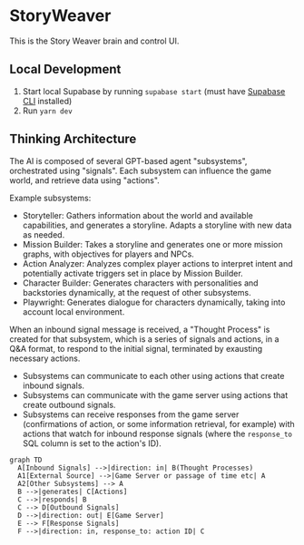 # StoryWeaver
This is the Story Weaver brain and control UI.

## Local Development
1. Start local Supabase by running `supabase start` (must have [Supabase CLI](https://supabase.com/docs/guides/cli/getting-started) installed)
2. Run `yarn dev`

## Thinking Architecture
The AI is composed of several GPT-based agent "subsystems", orchestrated using "signals". Each subsystem can influence the game world, and retrieve data using "actions".

Example subsystems:
- Storyteller: Gathers information about the world and available capabilities, and generates a storyline. Adapts a storyline with new data as needed.
- Mission Builder: Takes a storyline and generates one or more mission graphs, with objectives for players and NPCs.
- Action Analyzer: Analyzes complex player actions to interpret intent and potentially activate triggers set in place by Mission Builder.
- Character Builder: Generates characters with personalities and backstories dynamically, at the request of other subsystems.
- Playwright: Generates dialogue for characters dynamically, taking into account local environment.

When an inbound signal message is received, a "Thought Process" is created for that subsystem, which is a series of signals and actions, in a Q&A format, to respond to the initial signal, terminated by exausting necessary actions.
- Subsystems can communicate to each other using actions that create inbound signals.
- Subsystems can communicate with the game server using actions that create outbound signals.
- Subsystems can receive responses from the game server (confirmations of action, or some information retrieval, for example) with actions that watch for inbound response signals (where the `response_to` SQL column is set to the action's ID).

```mermaid
graph TD
  A[Inbound Signals] -->|direction: in| B(Thought Processes)
  A1[External Source] -->|Game Server or passage of time etc| A
  A2[Other Subsystems] --> A
  B -->|generates| C[Actions]
  C -->|responds| B
  C --> D[Outbound Signals]
  D -->|direction: out| E[Game Server]
  E --> F[Response Signals]
  F -->|direction: in, response_to: action ID| C
```
